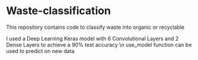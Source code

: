 # Waste-classification
This repository contains code to classify waste into organic or recyclable

I used a Deep Learning Keras model with 6 Convolutional Layers and 2 Dense Layers to achieve a 90% test accuracy \n
use_model function can be used to predict on new data
